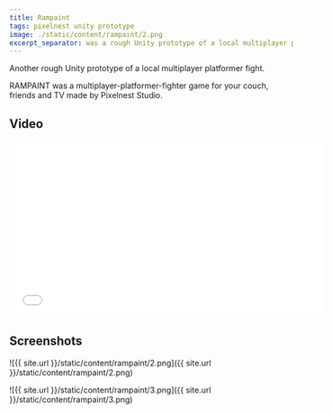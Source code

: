 ```yaml
---
title: Rampaint
tags: pixelnest unity prototype
image: ./static/content/rampaint/2.png
excerpt_separator: was a rough Unity prototype of a local multiplayer platformer fight.
---
```


Another rough Unity prototype of a local multiplayer platformer fight.

RAMPAINT was a multiplayer-platformer-fighter game for your couch, friends and TV made by Pixelnest Studio.

## Video

<iframe width="560" height="315" src="//www.youtube.com/embed/Wee-F32Zcp0" frameborder="0" allowfullscreen></iframe>

## Screenshots

![{{ site.url }}/static/content/rampaint/2.png]({{ site.url }}/static/content/rampaint/2.png)

![{{ site.url }}/static/content/rampaint/3.png]({{ site.url }}/static/content/rampaint/3.png)
